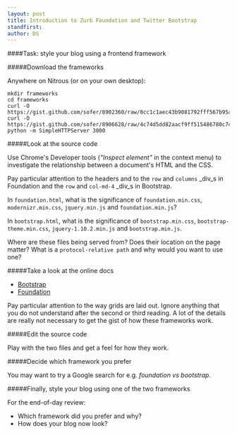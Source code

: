 ```yaml
---
layout: post
title: Introduction to Zurb Foundation and Twitter Bootstrap 
standfirst: 
author: DS
---
```


####Task: style your blog using a frontend framework

#####Download the frameworks

Anywhere on Nitrous (or on your own desktop):

    mkdir frameworks
    cd frameworks
    curl -O https://gist.github.com/sofer/8902360/raw/8cc1c1aec43b9081792fff567b95a2cd5803531d/foundation.html
    curl -O https://gist.github.com/sofer/8906628/raw/4c74d5dd82aacf9ff515486780c7c2fdc2f90e97/bootstrap.html 
    python -m SimpleHTTPServer 3000

#####Look at the source code

Use Chrome's Developer tools (_"Inspect element"_ in the context menu) to investigate the relationship between a document's HTML and the CSS.

Pay particular attention to the headers and to the `row` and `columns` _div_s in Foundation and the `row` and `col-md-4` _div_s in Bootstrap.

In `foundation.html`, what is the significance of `foundation.min.css`, `modernizr.min.css`, `jquery.min.js` and `foundation.min.js`?

In `bootstrap.html`, what is the significance of `bootstrap.min.css`, `bootstrap-theme.min.css`, `jquery-1.10.2.min.js` and `bootstrap.min.js`.

Where are these files being served from? Does their location on the page matter? What is a `protocol-relative path` and why would you want to use one? 

#####Take a look at the online docs

* [Bootstrap](http://getbootstrap.com/css/)
* [Foundation](http://foundation.zurb.com/docs/components/grid.html)

Pay particular attention to the way grids are laid out. Ignore anything that you do not understand after the second or third reading. A lot of the details are really not necessary to get the gist of how these frameworks work.

#####Edit the source code

Play with the two files and get a feel for how they work.

#####Decide which framework you prefer

You may want to try a Google search for e.g. _foundation vs bootstrap_.

#####Finally, style your blog using one of the two frameworks

For the end-of-day review:

* Which framework did you prefer and why?
* How does your blog now look?
